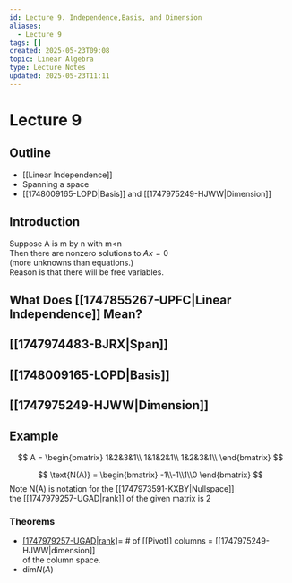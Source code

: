 ```yaml
---
id: Lecture 9. Independence,Basis, and Dimension
aliases:
  - Lecture 9
tags: []
created: 2025-05-23T09:08
topic: Linear Algebra
type: Lecture Notes
updated: 2025-05-23T11:11
---
```


# Lecture 9

## Outline

- [[Linear Independence]]
- Spanning a space
- [[1748009165-LOPD|Basis]] and [[1747975249-HJWW|Dimension]]

## Introduction

Suppose A is m by n with m<n\
Then there are nonzero solutions to $Ax=0$\
(more unknowns than equations.)\
Reason is that there will be free variables.

## What Does [[1747855267-UPFC|Linear Independence]] Mean?

## [[1747974483-BJRX|Span]]

## [[1748009165-LOPD|Basis]]

## [[1747975249-HJWW|Dimension]]

## Example

$$
A = \begin{bmatrix}
1&2&3&1\\
1&1&2&1\\
1&2&3&1\\
\end{bmatrix}
$$

$$
\text{N(A)} = \begin{bmatrix}
-1\\-1\\1\\0
\end{bmatrix}
$$
Note $\text{N(A)}$ is notation for the [[1747973591-KXBY|Nullspace]]\
the [[1747979257-UGAD|rank]] of the given matrix is 2

### Theorems

- [[1747979257-UGAD|rank]](A)= # of [[Pivot]] columns = [[1747975249-HJWW|dimension]]\
of the column space.
- $\text{dim} N(A)$
